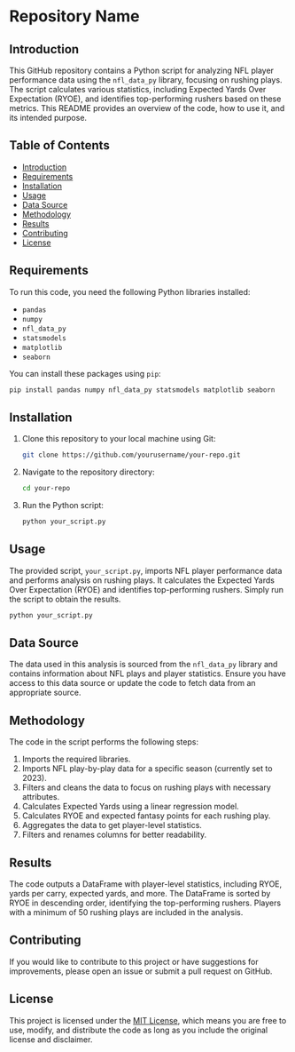 # Repository Name

## Introduction
This GitHub repository contains a Python script for analyzing NFL player performance data using the `nfl_data_py` library, focusing on rushing plays. The script calculates various statistics, including Expected Yards Over Expectation (RYOE), and identifies top-performing rushers based on these metrics. This README provides an overview of the code, how to use it, and its intended purpose.

## Table of Contents
- [Introduction](#introduction)
- [Requirements](#requirements)
- [Installation](#installation)
- [Usage](#usage)
- [Data Source](#data-source)
- [Methodology](#methodology)
- [Results](#results)
- [Contributing](#contributing)
- [License](#license)

## Requirements
To run this code, you need the following Python libraries installed:
- `pandas`
- `numpy`
- `nfl_data_py`
- `statsmodels`
- `matplotlib`
- `seaborn`

You can install these packages using `pip`:
```bash
pip install pandas numpy nfl_data_py statsmodels matplotlib seaborn
```

## Installation
1. Clone this repository to your local machine using Git:
   ```bash
   git clone https://github.com/yourusername/your-repo.git
   ```

2. Navigate to the repository directory:
   ```bash
   cd your-repo
   ```

3. Run the Python script:
   ```bash
   python your_script.py
   ```

## Usage
The provided script, `your_script.py`, imports NFL player performance data and performs analysis on rushing plays. It calculates the Expected Yards Over Expectation (RYOE) and identifies top-performing rushers. Simply run the script to obtain the results.

```bash
python your_script.py
```

## Data Source
The data used in this analysis is sourced from the `nfl_data_py` library and contains information about NFL plays and player statistics. Ensure you have access to this data source or update the code to fetch data from an appropriate source.

## Methodology
The code in the script performs the following steps:
1. Imports the required libraries.
2. Imports NFL play-by-play data for a specific season (currently set to 2023).
3. Filters and cleans the data to focus on rushing plays with necessary attributes.
4. Calculates Expected Yards using a linear regression model.
5. Calculates RYOE and expected fantasy points for each rushing play.
6. Aggregates the data to get player-level statistics.
7. Filters and renames columns for better readability.

## Results
The code outputs a DataFrame with player-level statistics, including RYOE, yards per carry, expected yards, and more. The DataFrame is sorted by RYOE in descending order, identifying the top-performing rushers. Players with a minimum of 50 rushing plays are included in the analysis.

## Contributing
If you would like to contribute to this project or have suggestions for improvements, please open an issue or submit a pull request on GitHub.

## License
This project is licensed under the [MIT License](LICENSE), which means you are free to use, modify, and distribute the code as long as you include the original license and disclaimer.
